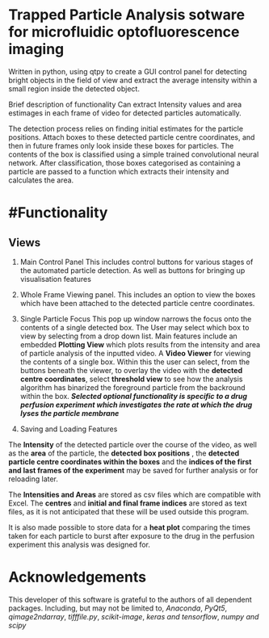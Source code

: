 # Trapped Particle Analysis sotware for microfluidic optofluorescence imaging

Written in python, using qtpy to create a GUI control panel for detecting bright objects in the field of view and extract the average intensity within a small region inside the detected object.


Brief description of functionality
Can extract Intensity values and area estimages in each frame of video for detected particles automatically.

The detection process relies on finding initial estimates for the particle positions. Attach boxes to these detected particle centre coordinates, and then in future frames only look inside these boxes for particles. The contents of the box is classified using a simple trained convolutional neural network. After classification, those boxes categorised as containing a particle are passed to a function which extracts their intensity and calculates the area.






#Functionality
============


## Views
1. Main Control Panel
   This includes control buttons for various stages of the automated particle detection. 
   As well as buttons for bringing up visualisation features

2. Whole Frame Viewing panel. 
   This includes an option to view the boxes which have been attached to the detected particle centre coordinates.

3. Single Particle Focus
   This pop up window narrows the focus onto the contents of a single detected box. The User may select which box to view by selecting from a drop down list. 
   Main features include an embedded **Plotting View** which plots results from the intensity and area of particle analysis of the inputted video. A **Video Viewer** for viewing the contents of a single box. Within this the user can select, from the buttons beneath the viewer, to overlay the video with the **detected centre coordinates**, select **threshold view** to see how the analysis algorithm has binarized the foreground particle from the backround within the box. 
    ***Selected optional functionality is specific to a drug perfusion experiment which investigates the rate at which the drug lyses the particle membrane***

4. Saving and Loading Features

  The **Intensity** of the detected particle over the course of the video, as well as the **area** of the particle, the **detected box positions** , the **detected particle centre coordinates within the boxes** and the **indices of the first and last frames of the experiment** may be saved for further analysis or for reloading later. 

  The **Intensities and Areas** are stored as csv files which are compatible with Excel. The **centres** and **initial and final frame indices** are stored as text files, as it is not anticipated that these will be used outside this program.

  It is also made possible to store data for a **heat plot** comparing the times taken for each particle to burst after exposure to the drug in the perfusion experiment this analysis was designed for.




# Acknowledgements

This developer of this software is grateful to the authors of all dependent packages. Including, but may not be limited to, *Anaconda*, *PyQt5*, *qimage2ndarray*, *tifffile.py*, *scikit-image*, *keras and tensorflow*, *numpy and scipy*


